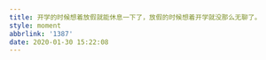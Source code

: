 ```yaml
---
title: 开学的时候想着放假就能休息一下了，放假的时候想着开学就没那么无聊了。
style: moment
abbrlink: '1387'
date: 2020-01-30 15:22:08
---
```

